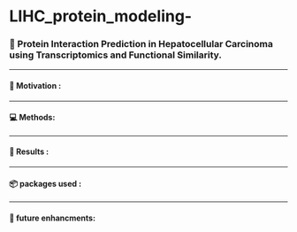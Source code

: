# LIHC_protein_modeling-
  ###  🧬  Protein Interaction Prediction in Hepatocellular Carcinoma using Transcriptomics and Functional Similarity.


  
  ----- 
  ####  🚀 Motivation :


  ----
  ####  💻 Methods:


____
####  🏁 Results :

____

#### 📦 packages used :


-----

#### 🥇 future enhancments:
